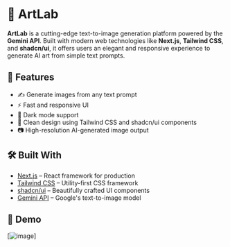 # 🎨 ArtLab

**ArtLab** is a cutting-edge text-to-image generation platform powered by the **Gemini API**. Built with modern web technologies like **Next.js**, **Tailwind CSS**, and **shadcn/ui**, it offers users an elegant and responsive experience to generate AI art from simple text prompts.

## 🚀 Features

- ✍️ Generate images from any text prompt
- ⚡ Fast and responsive UI
- 🌙 Dark mode support
- 🎨 Clean design using Tailwind CSS and shadcn/ui components
- 📷 High-resolution AI-generated image output

## 🛠️ Built With

- [Next.js](https://nextjs.org/) – React framework for production
- [Tailwind CSS](https://tailwindcss.com/) – Utility-first CSS framework
- [shadcn/ui](https://ui.shadcn.com/) – Beautifully crafted UI components
- [Gemini API](https://ai.google.dev/gemini-api) – Google's text-to-image model

## 📸 Demo

[![image](https://github.com/user-attachments/assets/2f24a467-43a2-441b-bed0-636914c3a34b)]

